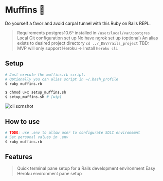 # Muffins 🍦
Do yourself a favor and avoid carpal tunnel with this Ruby on Rails REPL. 

> Requirements postgres10.6^ installed in `/user/local/var/postgres`
  > Local Git configuration set up
  > No have ngrok set up (optional)
  > An alias exists to desired project directory `cd ../_DEV/rails_project` 
  > TBD: MVP will only support Heroku -> Install `heroku cli` 

## Setup
```bash
# Just execute the muffins.rb script.
# Optionally you can alias script in ~/.bash_profile
$ ruby muffins.rb

$ chmod u+x setup_muffins.sh
$ setup_muffins.sh # [wip]
```

![cli scrnshot](https://i.imgur.com/lx8lgqo.jpg)

## How to use 
```bash
# TODO: use .env to allow user to configurate SDLC environemnt 
# Set personal values in .env
$ ruby muffins.rb 
```

## Features
> Quick terminal pane setup for a Rails development environment
> Easy Heroku environment pane setup
